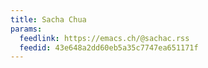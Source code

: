 ```yaml
---
title: Sacha Chua
params:
  feedlink: https://emacs.ch/@sachac.rss
  feedid: 43e648a2dd60eb5a35c7747ea651171f
---
```

